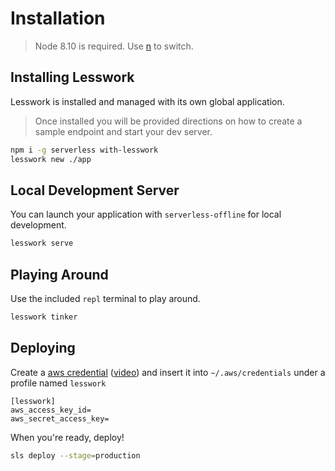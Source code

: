 # Installation

> Node 8.10 is required. Use [n](https://www.npmjs.com/package/n) to switch.


## Installing Lesswork
Lesswork is installed and managed with its own global application.

> Once installed you will be provided directions on how to create a sample endpoint and start your dev server. 

```bash
npm i -g serverless with-lesswork
lesswork new ./app
```

## Local Development Server
You can launch your application with `serverless-offline` for local development.

```js 
lesswork serve
```

## Playing Around
Use the included `repl` terminal to play around.

```js
lesswork tinker
```

## Deploying
Create a [aws credential](https://serverless.com/framework/docs/providers/aws/guide/credentials/) ([video](https://www.youtube.com/watch?v=bFHmgqbAh4M)) and insert it into `~/.aws/credentials` under a profile named `lesswork`
```text
[lesswork]
aws_access_key_id=
aws_secret_access_key=
```

When you're ready, deploy! 
```bash 
sls deploy --stage=production
```